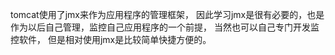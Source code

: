 tomcat使用了jmx来作为应用程序的管理框架，
因此学习jmx是很有必要的，也是作为以后自己管理，监控自己应用程序的一个前提，
当然也可以自己专门开发监控软件，
但是相对使用jmx是比较简单快捷方便的。
